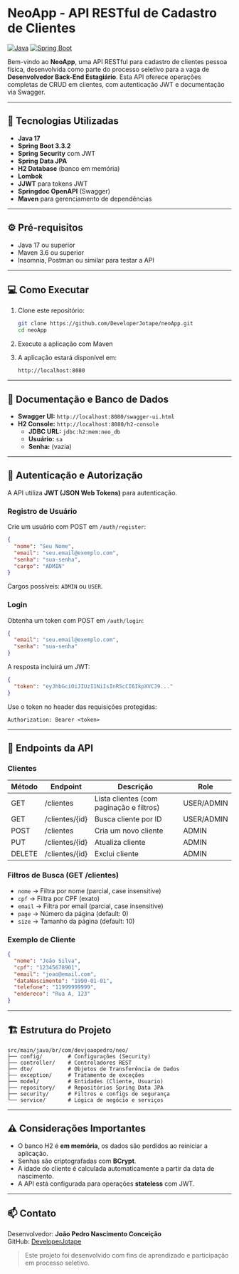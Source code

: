 
# NeoApp - API RESTful de Cadastro de Clientes

[![Java](https://img.shields.io/badge/Java-17-blue)](https://www.oracle.com/java/)
[![Spring Boot](https://img.shields.io/badge/Spring_Boot-3.3.2-brightgreen)](https://spring.io/projects/spring-boot)

Bem-vindo ao **NeoApp**, uma API RESTful para cadastro de clientes pessoa física, desenvolvida como parte do processo seletivo para a vaga de **Desenvolvedor Back-End Estagiário**. Esta API oferece operações completas de CRUD em clientes, com autenticação JWT e documentação via Swagger.

---

## 🚀 Tecnologias Utilizadas

- **Java 17**
- **Spring Boot 3.3.2**
- **Spring Security** com JWT
- **Spring Data JPA**
- **H2 Database** (banco em memória)
- **Lombok**
- **JJWT** para tokens JWT
- **Springdoc OpenAPI** (Swagger)
- **Maven** para gerenciamento de dependências

---

## ⚙️ Pré-requisitos

- Java 17 ou superior
- Maven 3.6 ou superior
- Insomnia, Postman ou similar para testar a API

---

## 💻 Como Executar

1. Clone este repositório:
   ```bash
   git clone https://github.com/DeveloperJotape/neoApp.git
   cd neoApp
   ```
2. Execute a aplicação com Maven

3. A aplicação estará disponível em:  
   ```
   http://localhost:8080
   ```

---

## 📄 Documentação e Banco de Dados

- **Swagger UI:** `http://localhost:8080/swagger-ui.html`
- **H2 Console:** `http://localhost:8080/h2-console`
  - **JDBC URL:** `jdbc:h2:mem:neo_db`
  - **Usuário:** `sa`
  - **Senha:** (vazia)

---

## 🔐 Autenticação e Autorização

A API utiliza **JWT (JSON Web Tokens)** para autenticação.

### Registro de Usuário
Crie um usuário com POST em `/auth/register`:

```json
{
  "nome": "Seu Nome",
  "email": "seu.email@exemplo.com",
  "senha": "sua-senha",
  "cargo": "ADMIN"
}
```

Cargos possíveis: `ADMIN` ou `USER`.

### Login
Obtenha um token com POST em `/auth/login`:

```json
{
  "email": "seu.email@exemplo.com",
  "senha": "sua-senha"
}
```

A resposta incluirá um JWT:

```json
{
  "token": "eyJhbGciOiJIUzI1NiIsInR5cCI6IkpXVCJ9..."
}
```

Use o token no header das requisições protegidas:

```
Authorization: Bearer <token>
```

---

## 📌 Endpoints da API

### Clientes

| Método | Endpoint | Descrição | Role |
|--------|---------|-----------|------|
| GET    | /clientes | Lista clientes (com paginação e filtros) | USER/ADMIN |
| GET    | /clientes/{id} | Busca cliente por ID | USER/ADMIN |
| POST   | /clientes | Cria um novo cliente | ADMIN |
| PUT    | /clientes/{id} | Atualiza cliente | ADMIN |
| DELETE | /clientes/{id} | Exclui cliente | ADMIN |

### Filtros de Busca (GET /clientes)

- `nome` → Filtra por nome (parcial, case insensitive)
- `cpf` → Filtra por CPF (exato)
- `email` → Filtra por email (parcial, case insensitive)
- `page` → Número da página (default: 0)
- `size` → Tamanho da página (default: 10)

### Exemplo de Cliente
```json
{
  "nome": "João Silva",
  "cpf": "12345678901",
  "email": "joao@email.com",
  "dataNascimento": "1990-01-01",
  "telefone": "11999999999",
  "endereco": "Rua A, 123"
}
```

---

## 🏗️ Estrutura do Projeto

```
src/main/java/br/com/devjoaopedro/neo/
├── config/        # Configurações (Security)
├── controller/    # Controladores REST
├── dto/           # Objetos de Transferência de Dados
├── exception/     # Tratamento de exceções
├── model/         # Entidades (Cliente, Usuario)
├── repository/    # Repositórios Spring Data JPA
├── security/      # Filtros e configs de segurança
└── service/       # Lógica de negócio e serviços
```

---

## ⚠️ Considerações Importantes

- O banco H2 é **em memória**, os dados são perdidos ao reiniciar a aplicação.
- Senhas são criptografadas com **BCrypt**.
- A idade do cliente é calculada automaticamente a partir da data de nascimento.
- A API está configurada para operações **stateless** com JWT.

---

## 📫 Contato

Desenvolvedor: **João Pedro Nascimento Conceição**  
GitHub: [DeveloperJotape](https://github.com/DeveloperJotape)  

> Este projeto foi desenvolvido com fins de aprendizado e participação em processo seletivo.
